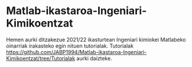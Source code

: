 # Matlab-ikastaroa-Ingeniari-Kimikoentzat
Hemen aurki ditzakezue 2021/22 ikasturtean Ingeniari kimiokei Matlabeko oinarriak irakasteko egin nituen tutorialak. Tutorialak https://github.com/JABP1994/Matlab-ikastaroa-Ingeniari-Kimikoentzat/tree/Tutorialak aurki daizteke. 
